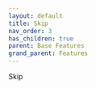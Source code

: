 ```yaml
---
layout: default
title: Skip
nav_order: 3
has_children: true
parent: Base Features
grand_parent: Features
---
```


Skip
